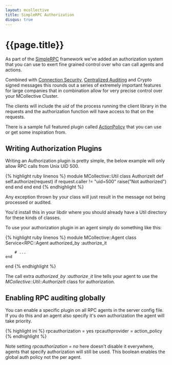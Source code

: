 ```yaml
---
layout: mcollective
title: SimpleRPC Authorization
disqus: true
---
```

[SimpleRPCIntroduction]: index.html
[SecurityWithActiveMQ]: /reference/integration/activemq_security.html
[SimpleRPCAuditing]: /simplerpc/auditing.html
[ActionPolicy]: http://code.google.com/p/mcollective-plugins/wiki/ActionPolicy

# {{page.title}}

As part of the [SimpleRPC][SimpleRPCIntroduction] framework we've added an authorization system that you can use to exert fine grained control over who can call agents and actions.

Combined with [Connection Security][SecurityWithActiveMQ], [Centralized Auditing][SimpleRPCAuditing] and Crypto signed messages this rounds out a series of extremely important features for large companies that in combination allow for very precise control over your MCollective Cluster.

The clients will include the _uid_ of the process running the client library in the requests and the authorization function will have access to that on the requests.

There is a sample full featured plugin called [ActionPolicy] that you can use or get some inspiration from.

## Writing Authorization Plugins

Writing an Authorization plugin is pretty simple, the below example will only allow RPC calls from Unix UID 500.

{% highlight ruby linenos %}
module MCollective::Util
    class AuthorizeIt
        def self.authorize(request)
            if request.caller != "uid=500"
                raise("Not authorized")
            end
        end
    end
end
{% endhighlight %}

Any exception thrown by your class will just result in the message not being processed or audited.

You'd install this in your libdir where you should already have a Util directory for these kinds of classes.

To use your authorization plugin in an agent simply do something like this:

{% highlight ruby linenos %}
module MCollective::Agent
    class Service<RPC::Agent
        authorized_by :authorize_it

        # ...
    end
end
{% endhighlight %}

The call extra _authorized`_`by :authorize`_`it_ line tells your agent to use the _MCollective::Util::AuthorizeIt_ class for authorization.

## Enabling RPC auditing globally
You can enable a specific plugin on all RPC agents in the server config file.  If you do this and an agent also specify it's own authorization the agent will take priority.

{% highlight ini %}
rpcauthorization = yes
rpcauthprovider = action_policy
{% endhighlight %}

Note setting _rpcauthorization = no_ here doesn't disable it everywhere, agents that specify authorization will still be used.  This boolean enables the global auth policy not the per agent.
